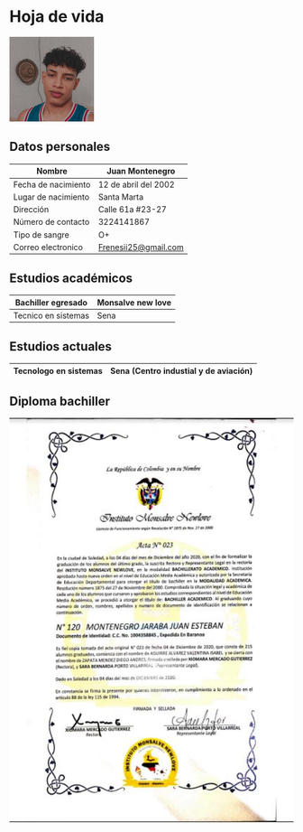 # Hoja de vida
<img src="img/imagen.jpg" width="150">

## Datos personales
| Nombre |Juan Montenegro|
| --- | --- |
|Fecha de nacimiento| 12 de abril del 2002
|Lugar de nacimiento| Santa Marta|
|Dirección| Calle 61a #23-27|
|Número de contacto| 3224141867|
| Tipo de sangre| O+|
| Correo electronico | Frenesii25@gmail.com |

## Estudios académicos

| Bachiller egresado |  Monsalve new love |
| --- | --- |
| Tecnico en sistemas | Sena |

## Estudios actuales

| Tecnologo en sistemas | Sena (Centro industial y de aviación) |
| --- | --- |

## Diploma bachiller

<img src="img/diploma.JPG" width="700">

